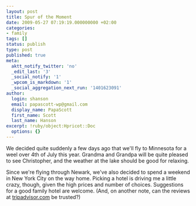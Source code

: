 ```yaml
---
layout: post
title: Spur of the Moment
date: 2009-05-27 07:19:19.000000000 +02:00
categories:
- family
tags: []
status: publish
type: post
published: true
meta:
  aktt_notify_twitter: 'no'
  _edit_last: '3'
  _social_notify: '1'
  _wpcom_is_markdown: '1'
  _social_aggregation_next_run: '1401623091'
author:
  login: shanson
  email: papascott-wp@gmail.com
  display_name: PapaScott
  first_name: Scott
  last_name: Hanson
excerpt: !ruby/object:Hpricot::Doc
  options: {}
---
```

<p>We decided quite suddenly a few days ago that we'll fly to Minnesota for a weel over 4th of July this year. Grandma and Grandpa will be quite pleased to see Christopher, and the weather at the lake should be good for relaxing.</p>
<p>Since we're flying through Newark, we've also decided to spend a weekend in New York City on the way home. Picking a hotel is driving me a little crazy, though, given the high prices and number of choices. Suggestions for a good family hotel are welcome. (And, on another note, can the reviews at <a href="http://www.tripadvisor.com/Hotels-g60763-New_York_City_New_York-Hotels.html">tripadvisor.com</a> be trusted?)</p>
